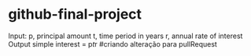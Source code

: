 # github-final-project
Input:
   p, principal amount
   t, time period in years
   r, annual rate of interest
Output
   simple interest = p*t*r
#criando alteração para pullRequest
